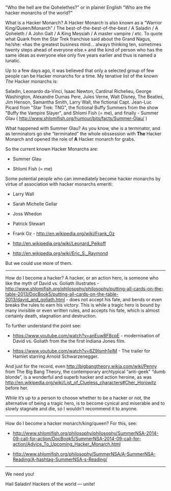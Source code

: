 "Who the hell are the Qohelethes?" or in plainer English "Who are the
hacker monarchs of the world?"

What is a Hacker Monarch?  A Hacker Monarch is also known as
a “Warrior King/Queen/Monarch” / The best-of-the-best-of-the-best /
A Saladin / A Qoheleth / A John Galt / A King Messiah / A master vampire
/ etc. To quote what Quark from the Star Trek franchise said about the Grand Nagus, he/she: «has the greatest business mind… always thinking ten, sometimes twenty steps ahead of everyone else.» and the kind of person who has the same ideas as everyone else only five years earlier and thus is named a lunatic.

Up to a few days ago, it was believed that only a selected group of few people can be Hacker monarchs for a time. My tenative list of the
known *The* Hacker monarchs is:

Saladin, Leonardo da-Vinci, Isaac Newton, Cardinal Richelieu, George Washington, Alexandre Dumas Pere, Jules Verne, Walt Disney, The Beatles, Jim Henson, Samantha Smith, Larry Wall, the fictional Capt. Jean-Luc Picard from "Star Trek: TNG", the fictional Buffy Summers from the show "Buffy the Vampire Slayer", and Shlomi Fish (= me), and finally - Summer Glau ( http://www.shlomifish.org/humour/bits/facts/Summer-Glau/ )

What happened with Summer Glau? As you know, she is a terminator, and as
terminators go she “terminated” the whole obssession with **The** Hacker Monarch
and opened the role of **A** Hacker monarch for grabs.

So the current known Hacker Monarchs are:

* Summer Glau

* Shlomi Fish (= me)

Some potential people who can immediately become hacker monarchs by virtue
of association with hacker monarchs emeriti:

* Larry Wall

* Sarah Michelle Gellar

* Joss Whedon

* Patrick Stewart

* Frank Oz - http://en.wikipedia.org/wiki/Frank_Oz

* http://en.wikipedia.org/wiki/Leonard_Peikoff

* http://en.wikipedia.org/wiki/Eric_S._Raymond

But we could use more of them.

------------

How do I become a hacker? A hacker, or an action hero, is someone who like
the myth of David vs. Goliath illustrates - http://www.shlomifish.org/philosophy/philosophy/putting-all-cards-on-the-table-2013/DocBook5/putting-all-cards-on-the-table-2013/david_and_goliath.html - does not accept his fate, and bends or
even breaks the rules to earn his victory. This is while a tragic hero is
bound by many invisible or even written rules, and accepts his fate, which
is almost certainly death, stagnation and destruction.

To further understand the point see:

* https://www.youtube.com/watch?v=anEuw8F8cpE - modernisation of David vs.
Goliath from the the first Indiana Jones film.

* https://www.youtube.com/watch?v=8Z9Ismh1elM - The trailer for Hamlet starring
Arnold Schwarzenegger.

And just for the record, even http://bigbangtheory.wikia.com/wiki/Penny from
The Big Bang Theory, the contemporary archtypical “anti-geek” “dumb blonde”,
is a wonderful and superb hacker and action heroine, as was
http://en.wikipedia.org/wiki/List_of_Clueless_characters#Cher_Horowitz before
her.

While it’s up to a person to choose whether to be a hacker or not, the
alternative of being a tragic hero, is to become cynical and miserable and
to slowly stagnate and die, so I wouldn't recommend it to anyone.

------------

How do I become a hacker monarch/king/queen? For this, see:

* http://www.shlomifish.org/philosophy/philosophy/SummerNSA-2014-09-call-for-action/DocBook5/SummerNSA-2014-09-call-for-action/Advice_To_Upcoming_Hacker_Monarch.html

* http://www.shlomifish.org/philosophy/SummerNSA/A-SummerNSA-Reading/A-hashtag-SummerNSA-s-Reading/

------------

We need you!

Hail Saladin! Hackers of the world — unite!
